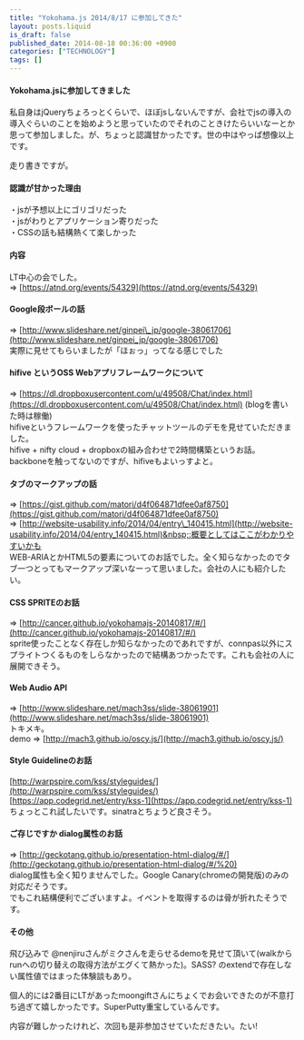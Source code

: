 ```yaml
---
title: "Yokohama.js 2014/8/17 に参加してきた"
layout: posts.liquid
is_draft: false
published_date: 2014-08-18 00:36:00 +0900
categories: ["TECHNOLOGY"]
tags: []
---
```


#### Yokohama.jsに参加してきました
私自身はjQueryちょろっとくらいで、ほぼjsしないんですが、会社でjsの導入の導入ぐらいのことを始めようと思っていたのでそれのこときけたらいいなーとか思って参加しました。が、ちょっと認識甘かったです。世の中はやっぱ想像以上です。

走り書きですが。

#### 認識が甘かった理由
・jsが予想以上にゴリゴリだった  
・jsがわりとアプリケーション寄りだった  
・CSSの話も結構熱くて楽しかった

#### 内容
LT中心の会でした。  
=\> [https://atnd.org/events/54329](https://atnd.org/events/54329)

#### Google段ボールの話
=\> [http://www.slideshare.net/ginpei\_jp/google-38061706](http://www.slideshare.net/ginpei_jp/google-38061706)  
実際に見せてもらいましたが「ほぉっ」ってなる感じでした

#### hifive というOSS Webアプリフレームワークについて
=\> [https://dl.dropboxusercontent.com/u/49508/Chat/index.html](https://dl.dropboxusercontent.com/u/49508/Chat/index.html) (blogを書いた時は稼働)  
hifiveというフレームワークを使ったチャットツールのデモを見せていただきました。  
hifive + nifty cloud + dropboxの組み合わせで2時間構築というお話。  
backboneを触ってないのですが、hifiveもよいっすよと。

#### タブのマークアップの話
=\> [https://gist.github.com/matori/d4f064871dfee0af8750](https://gist.github.com/matori/d4f064871dfee0af8750)  
=\> [http://website-usability.info/2014/04/entry\_140415.html](http://website-usability.info/2014/04/entry_140415.html)&nbsp;:概要としてはここがわかりやすいかも  
WEB-ARIAとかHTML5の要素についてのお話でした。全く知らなかったのでタブ一つとってもマークアップ深いなーって思いました。会社の人にも紹介したい。

#### CSS SPRITEのお話
=\> [http://cancer.github.io/yokohamajs-20140817/#/](http://cancer.github.io/yokohamajs-20140817/#/)  
sprite使ったことなく存在しか知らなかったのであれですが、connpas以外にスプライトつくるものをしらなかったので結構あつかったです。これも会社の人に展開できそう。

#### Web Audio&nbsp;API
=\> [http://www.slideshare.net/mach3ss/slide-38061901](http://www.slideshare.net/mach3ss/slide-38061901)  
トキメキ。  
demo =\> [http://mach3.github.io/oscy.js/](http://mach3.github.io/oscy.js/)

#### Style Guidelineのお話
[http://warpspire.com/kss/styleguides/](http://warpspire.com/kss/styleguides/)  
[https://app.codegrid.net/entry/kss-1](https://app.codegrid.net/entry/kss-1)  
ちょっとこれ試したいです。sinatraとちょうど良さそう。

#### ご存じですか dialog属性のお話
=\> [http://geckotang.github.io/presentation-html-dialog/#/](http://geckotang.github.io/presentation-html-dialog/#/%20)  
dialog属性も全く知りませんでした。Google Canary(chromeの開発版)のみの対応だそうです。  
でもこれ結構便利でございますよ。イベントを取得するのは骨が折れたそうです。

#### その他
飛び込みで @nenjiruさんがミクさんを走らせるdemoを見せて頂いて(walkからrunへの切り替えの取得方法がエグくて熱かった)。SASS? のextendで存在しない属性値ではまった体験談もあり。

個人的には2番目にLTがあったmoongiftさんにちょくでお会いできたのが不意打ち過ぎて嬉しかったです。SuperPutty重宝しているんです。

内容が難しかったけれど、次回も是非参加させていただきたい。たい!


